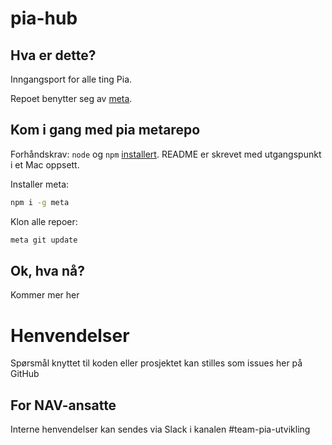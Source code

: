 pia-hub
================

## Hva er dette?

Inngangsport for alle ting Pia.

Repoet benytter seg av [meta](https://github.com/mateodelnorte/meta).

## Kom i gang med pia metarepo

Forhåndskrav: `node` og `npm` [installert](https://docs.npmjs.com/downloading-and-installing-node-js-and-npm).
README er skrevet med utgangspunkt i et Mac oppsett.

Installer meta: 
```bash
npm i -g meta
```

Klon alle repoer:
```bash
meta git update
```

## Ok, hva nå?

Kommer mer her

# Henvendelser

Spørsmål knyttet til koden eller prosjektet kan stilles som issues her på GitHub

## For NAV-ansatte

Interne henvendelser kan sendes via Slack i kanalen #team-pia-utvikling
